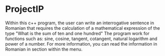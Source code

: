 # ProjectIP

Within this c++ program, the user can write an interrogative sentence in Romanian that requires the calculation of a mathematical expression of the type "What is the sum of ten and one hundred"
The program work for functions such as: sine, cosine, tangent, cotangent, natural logarithm and power of a number.
For more information, you can read the information in Romanian in section within the menu.
